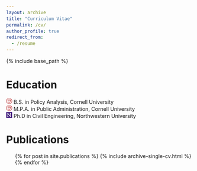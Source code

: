 ```yaml
---
layout: archive
title: "Curriculum Vitae"
permalink: /cv/
author_profile: true
redirect_from:
  - /resume
---
```


{% include base_path %}

Education
======
![*](images/cornell.png) B.S. in Policy Analysis, Cornell University  
![*](images/cornell.png) M.P.A. in Public Administration, Cornell University  
![*](images/northwestern.png) Ph.D in Civil Engineering, Northwestern University


Publications
======
  <ul>{% for post in site.publications %}
    {% include archive-single-cv.html %}
  {% endfor %}</ul>
  
